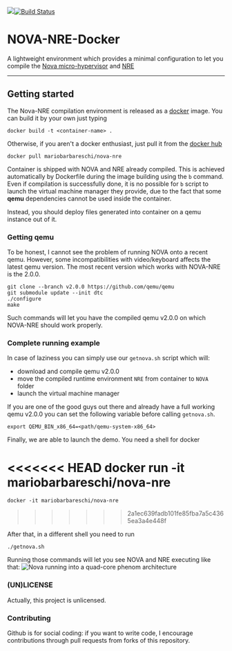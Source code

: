 [![](https://images.microbadger.com/badges/image/mariobarbareschi/nova-nre.svg)](https://microbadger.com/images/mariobarbareschi/nova-nre "Get your own image badge on microbadger.com")[![Build Status](https://travis-ci.org/mariobarbareschi/NOVA-NRE-Docker.svg?branch=master)](https://travis-ci.org/mariobarbareschi/NOVA-NRE-Docker)
# NOVA-NRE-Docker
A lightweight environment which provides a minimal configuration to let you compile the [Nova micro-hypervisor](https://github.com/TUD-OS/NOVA) and [NRE](https://github.com/TUD-OS/NRE)

--------

## Getting started
The Nova-NRE compilation environment is released as a [docker](https://www.docker.com) image. You can build it by your own just typing

    docker build -t <container-name> .

Otherwise, if you aren't a docker enthusiast, just pull it from the [docker hub](https://hub.docker.com/r/mariobarbareschi/nova-nre/)

    docker pull mariobarbareschi/nova-nre

Container is shipped with NOVA and NRE already compiled. This is achieved automatically by Dockerfile during the image building using the `b` command. Even if compilation is successfully done, it is no possible for `b` script to launch the virtual machine manager they provide, due to the fact that some **qemu** dependencies cannot be used inside the container.

Instead, you should deploy files generated into container on a qemu instance out of it.

### Getting qemu
To be honest, I cannot see the problem of running NOVA onto a recent qemu. However, some incompatibilities with video/keyboard affects the latest qemu version. The most recent version which works with NOVA-NRE is the 2.0.0.

    git clone --branch v2.0.0 https://github.com/qemu/qemu
    git submodule update --init dtc
    ./configure
    make

Such commands will let you have the compiled qemu v2.0.0 on which NOVA-NRE should work properly.

### Complete running example
In case of laziness you can simply use our `getnova.sh` script which will:
* download and compile qemu v2.0.0
* move the compiled runtime environment `NRE` from container to `NOVA` folder
* launch the virtual machine manager

If you are one of the good guys out there and already have a full working qemu v2.0.0 you can set the following variable before calling `getnova.sh`.

    export QEMU_BIN_x86_64=<path/qemu-system-x86_64>

Finally, we are able to launch the demo. You need a shell for docker

<<<<<<< HEAD
    docker run -it mariobarbareschi/nova-nre
=======
    docker -it mariobarbareschi/nova-nre
>>>>>>> 2a1ec639fadb101fe85fba7a5c4365ea3a4e448f

After that, in a different shell you need to run

    ./getnova.sh

Running those commands will let you see NOVA and NRE executing like that:
![Nova running into a quad-core phenom architecture](https://i.imgur.com/rpOzQ0B.png)

### (UN)LICENSE
Actually, this project is unlicensed.

### Contributing
Github is for social coding: if you want to write code, I encourage contributions through pull requests from forks of this repository.
